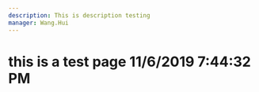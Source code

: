 ```yaml
---
description: This is description testing
manager: Wang.Hui
---
```

# this is a test page 11/6/2019 7:44:32 PM